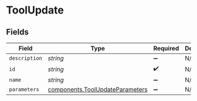 # ToolUpdate


## Fields

| Field                                                                              | Type                                                                               | Required                                                                           | Description                                                                        |
| ---------------------------------------------------------------------------------- | ---------------------------------------------------------------------------------- | ---------------------------------------------------------------------------------- | ---------------------------------------------------------------------------------- |
| `description`                                                                      | *string*                                                                           | :heavy_minus_sign:                                                                 | N/A                                                                                |
| `id`                                                                               | *string*                                                                           | :heavy_check_mark:                                                                 | N/A                                                                                |
| `name`                                                                             | *string*                                                                           | :heavy_minus_sign:                                                                 | N/A                                                                                |
| `parameters`                                                                       | [components.ToolUpdateParameters](../../models/components/toolupdateparameters.md) | :heavy_minus_sign:                                                                 | N/A                                                                                |